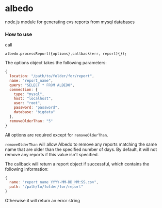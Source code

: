 albedo
============

node.js module for generating cvs reports from mysql databases

### How to use

call

`albedo.processReport({options},callback(err, report){});`

The options object takes the following parameters:
```javascript
{
  location: "/path/to/folder/for/report",
  name: "report_name",
  query: "SELECT * FROM ALBEDO",
  connection: {
    type: "mysql",
    host: "localhost",
    user: "root",
    password: "password",
    database: "bigdata"
  },
  removeOlderThan: "5"
}
```

All options are required except for `removeOlderThan`.

`removeOlderThan` will allow Albedo to remove any reports matching the same name that are older than the specified number of days. By default, it will not remove any reports if this value isn't specified.

The callback will return a report object if successful, which contains the following information:

```javascript
{
  name: "report_name_YYYY-MM-DD_MM:SS.csv",
  path: "/path/to/folder/for/report"
}
```

Otherwise it will return an error string

